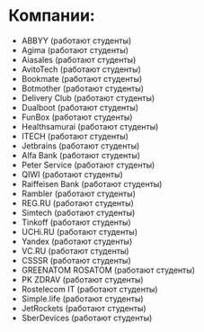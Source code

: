 # Компании:
- ABBYY (работают студенты)
- Agima (работают студенты)
- Aiasales (работают студенты)
- AvitoTech (работают студенты)
- Bookmate (работают студенты)
- Botmother (работают студенты)
- Delivery Club (работают студенты)
- Dualboot (работают студенты)
- FunBox (работают студенты)
- Healthsamurai (работают студенты)
- ITECH (работают студенты)
- Jetbrains (работают студенты)
- Alfa Bank (работают студенты)
- Peter Service (работают студенты)
- QIWI (работают студенты)
- Raiffeisen Bank (работают студенты)
- Rambler (работают студенты)
- REG.RU (работают студенты)
- Simtech (работают студенты)
- Tinkoff (работают студенты)
- UCHi.RU (работают студенты)
- Yandex (работают студенты)
- VC.RU (работают студенты)
- CSSSR (работают студенты)
- GREENATOM ROSATOM (работают студенты)
- PK ZDRAV (работают студенты)
- Rostelecom IT (работают студенты)
- Simple.life (работают студенты)
- JetRockets (работают студенты)
- SberDevices (работают студенты)
